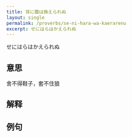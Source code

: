 ```yaml
---
title: 背に腹は換えられぬ
layout: single
permalink: /proverbs/se-ni-hara-wa-kaerarenu
excerpt: せにはらはかえられぬ
---
```


せにはらはかえられぬ

## 意思

舍不得鞋子，套不住狼

## 解释

## 例句

